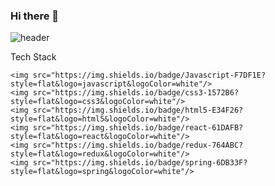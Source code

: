 ### Hi there 👋
![header](https://capsule-render.vercel.app/api?type=waving&color=FFBF00&text=%20SOHEE&nbsp;GitHub&height=200&fontSize=80&fontColor=ffffff)


 <div>
	Tech Stack

	<img src="https://img.shields.io/badge/Javascript-F7DF1E?style=flat&logo=javascript&logoColor=white"/>
	<img src="https://img.shields.io/badge/css3-1572B6?style=flat&logo=css3&logoColor=white"/>
	<img src="https://img.shields.io/badge/html5-E34F26?style=flat&logo=html5&logoColor=white"/>
	<img src="https://img.shields.io/badge/react-61DAFB?style=flat&logo=react&logoColor=white"/>
	<img src="https://img.shields.io/badge/redux-764ABC?style=flat&logo=redux&logoColor=white"/>
	<img src="https://img.shields.io/badge/spring-6DB33F?style=flat&logo=spring&logoColor=white"/>
	 
 </div>
